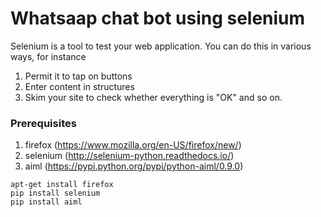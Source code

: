 # Whatsaap chat bot using selenium

Selenium is a tool to test your web application. You can do this in various ways, for instance

1. Permit it to tap on buttons
2. Enter content in structures
3. Skim your site to check whether everything is "OK" and so on.


### Prerequisites

1. firefox (https://www.mozilla.org/en-US/firefox/new/)
2. selenium (http://selenium-python.readthedocs.io/)
3. aiml (https://pypi.python.org/pypi/python-aiml/0.9.0)


```
apt-get install firefox
pip install selenium
pip install aiml
```
